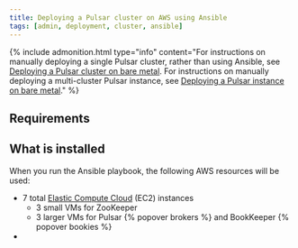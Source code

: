 ```yaml
---
title: Deploying a Pulsar cluster on AWS using Ansible
tags: [admin, deployment, cluster, ansible]
---
```


{% include admonition.html type="info"
   content="For instructions on manually deploying a single Pulsar cluster, rather than using Ansible, see [Deploying a Pulsar cluster on bare metal](../cluster). For instructions on manually deploying a multi-cluster Pulsar instance, see [Deploying a Pulsar instance on bare metal](../instance)." %}

## Requirements

## What is installed

When you run the Ansible playbook, the following AWS resources will be used:

* 7 total [Elastic Compute Cloud](https://aws.amazon.com/ec2) (EC2) instances
  * 3 small VMs for ZooKeeper
  * 3 larger VMs for Pulsar {% popover brokers %} and BookKeeper {% popover bookies %}
* 